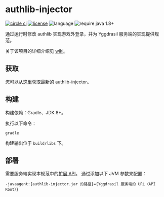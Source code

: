 # authlib-injector
[![circle ci](https://img.shields.io/circleci/project/github/yushijinhun/authlib-injector/master.svg?style=flat-square)](https://circleci.com/gh/yushijinhun/authlib-injector/tree/master)
[![license](https://img.shields.io/github/license/yushijinhun/authlib-injector.svg?style=flat-square)](https://github.com/yushijinhun/authlib-injector/blob/master/LICENSE)
![language](https://img.shields.io/badge/language-java-yellow.svg?style=flat-square)
![require java 1.8+](https://img.shields.io/badge/require%20java-1.8%2B-orange.svg?style=flat-square)

通过运行时修改 authlib 实现游戏外登录，并为 Yggdrasil 服务端的实现提供规范。

关于该项目的详细介绍见 [wiki](https://github.com/yushijinhun/authlib-injector/wiki)。

## 获取
您可以从[这里](https://authlib-injector.yushi.moe/~download/)获取最新的 authlib-injector。

## 构建
构建依赖：Gradle、JDK 8+。

执行以下命令：
```
gradle
```
构建输出位于 `build/libs` 下。

## 部署
需要服务端实现本规范中的[扩展 API](https://github.com/yushijinhun/authlib-injector/wiki/Yggdrasil%E6%9C%8D%E5%8A%A1%E7%AB%AF%E6%8A%80%E6%9C%AF%E8%A7%84%E8%8C%83#%E6%89%A9%E5%B1%95api)。
通过添加以下 JVM 参数来配置：
```
-javaagent:{authlib-injector.jar 的路径}={Yggdrasil 服务端的 URL（API Root）}
```

